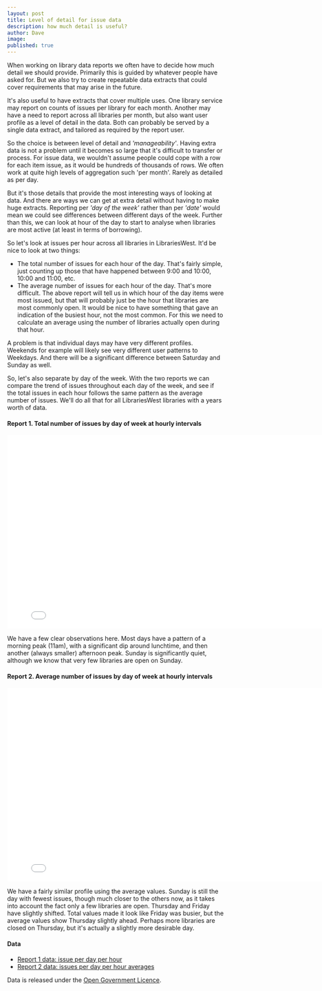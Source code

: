 ```yaml
---
layout: post
title: Level of detail for issue data
description: how much detail is useful?
author: Dave
image: 
published: true
---
```


When working on library data reports we often have to decide how much detail we should provide. Primarily this is guided by whatever people have asked for. But we also try to create repeatable data extracts that could cover requirements that may arise in the future.

It's also useful to have extracts that cover multiple uses. One library service may report on counts of issues per library for each month. Another may have a need to report across all libraries per month, but also want user profile as a level of detail in the data. Both can probably be served by a single data extract, and tailored as required by the report user.

So the choice is between level of detail and *'manageability'*. Having extra data is not a problem until it becomes so large that it's difficult to transfer or process. For issue data, we wouldn't assume people could cope with a row for each item issue, as it would be hundreds of thousands of rows. We often work at quite high levels of aggregation such 'per month'. Rarely as detailed as per day.

But it's those details that provide the most interesting ways of looking at data. And there are ways we can get at extra detail without having to make huge extracts. Reporting per *'day of the week'* rather than per *'date'* would mean we could see differences between different days of the week. Further than this, we can look at hour of the day to start to analyse when libraries are most active (at least in terms of borrowing).

So let's look at issues per hour across all libraries in LibrariesWest. It'd be nice to look at two things:

- The total number of issues for each hour of the day. That's fairly simple, just counting up those that have happened between 9:00 and 10:00, 10:00 and 11:00, etc.
- The average number of issues for each hour of the day. That's more difficult. The above report will tell us in which hour of the day items were most issued, but that will probably just be the hour that libraries are most commonly open. It would be nice to have something that gave an indication of the busiest hour, not the most common. For this we need to calculate an average using the number of libraries actually open during that hour.

A problem is that individual days may have very different profiles. Weekends for example will likely see very different user patterns to Weekdays. And there will be a significant difference between Saturday and Sunday as well.

So, let's also separate by day of the week. With the two reports we can compare the trend of issues throughout each day of the week, and see if the total issues in each hour follows the same pattern as the average number of issues. We'll do all that for all LibrariesWest libraries with a years worth of data.

#### Report 1. Total number of issues by day of week at hourly intervals

<iframe width="800" height="450" src="//embed.chartblocks.com/1.0/?c=5af821881ea0f6e438df6ced&t=a0f6c46f6c19b88" frameBorder="0"></iframe>

We have a few clear observations here. Most days have a pattern of a morning peak (11am), with a significant dip around lunchtime, and then another (always smaller) afternoon peak. Sunday is significantly quiet, although we know that very few libraries are open on Sunday.

#### Report 2. Average number of issues by day of week at hourly intervals

<iframe width="800" height="450" src="//embed.chartblocks.com/1.0/?c=5af826671ea0f6713adf6ced&t=9ca727b584ab2d6" frameBorder="0"></iframe>

We have a fairly similar profile using the average values. Sunday is still the day with fewest issues, though much closer to the others now, as it takes into account the fact only a few libraries are open. Thursday and Friday have slightly shifted. Total values made it look like Friday was busier, but the average values show Thursday slightly ahead. Perhaps more libraries are closed on Thursday, but it's actually a slightly more desirable day.

#### Data

- [Report 1 data: issue per day per hour](https://raw.githubusercontent.com/LibrariesWest/librarieswest.github.io/master/data/usage_loansbydayandhour.csv)
- [Report 2 data: issues per day per hour averages](https://raw.githubusercontent.com/LibrariesWest/librarieswest.github.io/master/data/usage_loansbydayandhouraverage.csv)

Data is released under the [Open Government Licence](https://www.nationalarchives.gov.uk/doc/open-government-licence/version/3/).